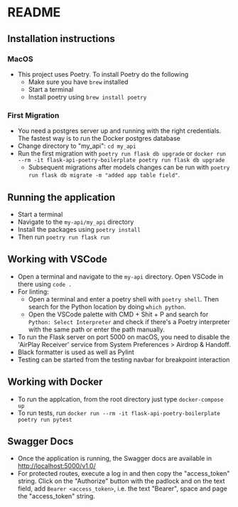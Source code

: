 # README

## Installation instructions

### MacOS

- This project uses Poetry. To install Poetry do the following
  - Make sure you have `brew` installed
  - Start a terminal
  - Install poetry using `brew install poetry`

### First Migration

- You need a postgres server up and running with the right credentials. The fastest way is to run the Docker postgres database
- Change directory to "my_api": `cd my_api`
- Run the first migration with `poetry run flask db upgrade` or `docker run --rm -it flask-api-poetry-boilerplate poetry run flask db upgrade`
  - Subsequent migrations after models changes can be run with `poetry run flask db migrate -m "added app table field"`.

## Running the application

- Start a terminal
- Navigate to the `my-api/my_api` directory
- Install the packages using `poetry install`
- Then run `poetry run flask run`

## Working with VSCode

- Open a terminal and navigate to the `my-api` directory. Open VSCode in there using `code .`
- For linting:
  - Open a terminal and enter a poetry shell with `poetry shell`. Then search for the Python location by doing `which python`.
  - Open the VSCode palette with CMD + Shit + P and search for `Python: Select Interpreter` and check if there's a Poetry interpreter with the same path or enter the path manually.
- To run the Flask server on port 5000 on macOS, you need to disable the 'AirPlay Receiver' service from System Preferences > Airdrop & Handoff.
- Black formatter is used as well as Pylint
- Testing can be started from the testing navbar for breakpoint interaction

## Working with Docker

- To run the applcation, from the root directory just type `docker-compose up`
- To run tests, run `docker run --rm -it flask-api-poetry-boilerplate poetry run pytest`

## Swagger Docs

- Once the application is running, the Swagger docs are available in [http://localhost:5000/v1.0/](http://localhost:5000/v1.0/)
- For protected routes, execute a log in and then copy the "access_token" string. Click on the "Authorize" button with the padlock and on the text field, add `Bearer <access_token>`, i.e. the text "Bearer", space and page the "access_token" string.
